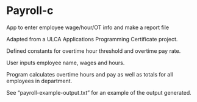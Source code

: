# Payroll-c
App to enter employee wage/hour/OT info and make a report file

Adapted from a ULCA Applications Programming Certificate project. 

Defined constants for overtime hour threshold and overtime pay rate.

User inputs employee name, wages and hours. 

Program calculates overtime hours and pay as well as totals for all employees in department.

See “payroll-example-output.txt” for an example of the output generated.

